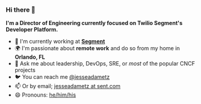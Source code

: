 ### Hi there 👋

**I'm a Director of Engineering currently focused on Twilio Segment's Developer Platform.**

- 🏢 I'm currently working at **[Segment](https://segment.com/)**
- 🌍 I'm passionate about **remote work** and do so from my home in **Orlando, FL**
- 💬 Ask me about leadership, DevOps, SRE, or _most_ of the popular CNCF projects
- 🐦 You can reach me [@jesseadametz](https://twitter.com/jesseadametz)
- 📫 Or by email; [jesseadametz at sent.com](mailto:jesseadametz@sent.com)
- 😄 Pronouns: [he/him/his](https://pronoun.is/he)
